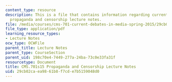 ```yaml
---
content_type: resource
description: This is a file that contains information regarding current debates in
  propaganda and censorship lecture notes.
file: /media/courses/cms-701-current-debates-in-media-spring-2015/29cb02caea9861b8f7cde7b5159048d0_MITCMS_701S15_Propaganda.pdf
file_type: application/pdf
learning_resource_types:
- Lecture Notes
ocw_type: OCWFile
parent_title: Lecture Notes
parent_type: CourseSection
parent_uid: 198c70e4-7449-277a-24ba-73c0e33fa31f
resourcetype: Document
title: CMS.701s15 Propaganda and Censorship Lecture Notes
uid: 29cb02ca-ea98-61b8-f7cd-e7b5159048d0
---
```


